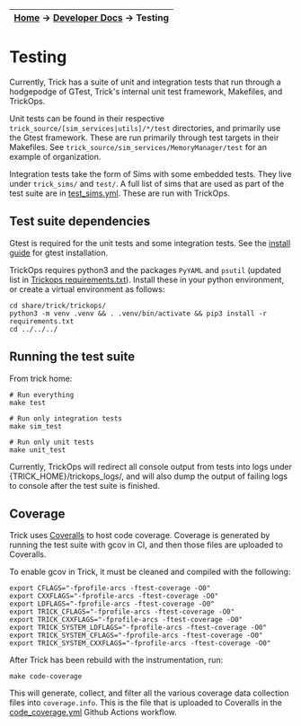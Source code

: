 | [Home](/trick) → [Developer Docs](Developer-Docs-Home) → Testing |
|------------------------------------------------------------------|


# Testing

Currently, Trick has a suite of unit and integration tests that run through a hodgepodge of GTest, Trick's internal unit test framework, Makefiles, and TrickOps. 

Unit tests can be found in their respective `trick_source/[sim_services|utils]/*/test` directories, and primarily use the Gtest framework. These are run primarily through test targets in their Makefiles. See `trick_source/sim_services/MemoryManager/test` for an example of organization.

Integration tests take the form of Sims with some embedded tests. They live under `trick_sims/` and `test/`. A full list of sims that are used as part of the test suite are in [test_sims.yml](). These are run with TrickOps.

## Test suite dependencies

Gtest is required for the unit tests and some integration tests. See the [install guide](../documentation/install_guide/Install-Guide.md) for gtest installation.

TrickOps requires python3 and the packages `PyYAML` and `psutil` (updated list in [Trickops requirements.txt](https://github.com/nasa/trick/blob/master/share/trick/trickops/requirements.txt)). Install these in your python environment, or create a virtual environment as follows:
```
cd share/trick/trickops/
python3 -m venv .venv && . .venv/bin/activate && pip3 install -r requirements.txt
cd ../../../
```


## Running the test suite
From trick home:
```
# Run everything
make test

# Run only integration tests
make sim_test

# Run only unit tests
make unit_test
```

Currently, TrickOps will redirect all console output from tests into logs under {TRICK_HOME}/trickops_logs/, and will also dump the output of failing logs to console after the test suite is finished.

## Coverage
Trick uses [Coveralls](https://coveralls.io/github/nasa/trick?branch=master) to host code coverage. Coverage is generated by running the test suite with gcov in CI, and then those files are uploaded to Coveralls.

To enable gcov in Trick, it must be cleaned and compiled with the following:
```
export CFLAGS="-fprofile-arcs -ftest-coverage -O0"
export CXXFLAGS="-fprofile-arcs -ftest-coverage -O0"
export LDFLAGS="-fprofile-arcs -ftest-coverage -O0"
export TRICK_CFLAGS="-fprofile-arcs -ftest-coverage -O0"
export TRICK_CXXFLAGS="-fprofile-arcs -ftest-coverage -O0"
export TRICK_SYSTEM_LDFLAGS="-fprofile-arcs -ftest-coverage -O0"
export TRICK_SYSTEM_CFLAGS="-fprofile-arcs -ftest-coverage -O0"
export TRICK_SYSTEM_CXXFLAGS="-fprofile-arcs -ftest-coverage -O0"
```

After Trick has been rebuild with the instrumentation, run:
```
make code-coverage
```
This will generate, collect, and filter all the various coverage data collection files into `coverage.info`. This is the file that is uploaded to Coveralls in the [code_coverage.yml](https://github.com/nasa/trick/blob/master/.github/workflows/code_coverage.yml) Github Actions workflow.


